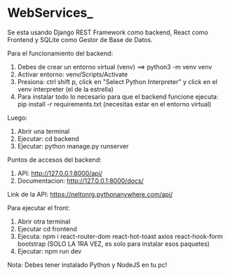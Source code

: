 # WebServices_

Se esta usando Django REST Framework como backend, React como Frontend y SQLite como Gestor de Base de Datos. 

Para el funcionamiento del backend:

1. Debes de crear un entorno virtual (venv) ==> python3 -m venv venv
2. Activar entorno: venv/Scripts/Activate
3. Presiona: ctrl shift p, click en "Select Python Interpreter" y click en el venv interpreter (el de la estrella)
4. Para instalar todo lo necesario para que el backend funcione ejecuta: pip install -r requirements.txt (necesitas estar en el entorno virtual)

Luego:

1. Abrir una terminal
2. Ejecutar: cd backend
3. Ejecutar: python manage.py runserver

Puntos de accesos del backend:

1. API: http://127.0.0.1:8000/api/
2. Documentacion: http://127.0.0.1:8000/docs/

Link de la API: https://neltonrg.pythonanywhere.com/api/

Para ejecutar el front:

1. Abrir otra terminal
2. Ejecutar cd frontend
3. Ejecuta: npm i react-router-dom react-hot-toast axios react-hook-form bootstrap (SOLO LA 1RA VEZ, es solo para instalar esos paquetes)
4. Ejecutar: npm run dev


Nota: Debes tener instalado Python y NodeJS en tu pc!
